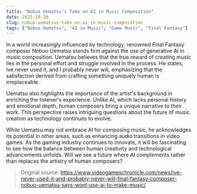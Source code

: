 ```yaml
---
title: "Nobuo Uematsu's Take on AI in Music Composition"
date: 2025-10-20
slug: nobuo-uematsus-take-on-ai-in-music-composition
tags: ["Nobuo Uematsu", "AI in Music", "Game Music", "Final Fantasy"]
---
```


In a world increasingly influenced by technology, renowned Final Fantasy composer Nobuo Uematsu stands firm against the use of generative AI in music composition. Uematsu believes that the true reward of creating music lies in the personal effort and struggle involved in the process. He states, Ive never used it, and I probably never will, emphasizing that the satisfaction derived from crafting something uniquely human is irreplaceable.

Uematsu also highlights the importance of the artist's background in enriching the listener's experience. Unlike AI, which lacks personal history and emotional depth, human composers bring a unique narrative to their work. This perspective raises intriguing questions about the future of music creation as technology continues to evolve.

While Uematsu may not embrace AI for composing music, he acknowledges its potential in other areas, such as enhancing audio transitions in video games. As the gaming industry continues to innovate, it will be fascinating to see how the balance between human creativity and technological advancements unfolds. Will we see a future where AI complements rather than replaces the artistry of human composers?
> Original source: https://www.videogameschronicle.com/news/ive-never-used-it-and-probably-never-will-final-fantasy-composer-nobuo-uematsu-says-wont-use-ai-to-make-music/